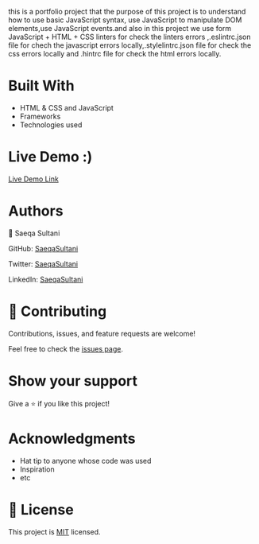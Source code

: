 this is a portfolio project that the purpose of this project is to understand how to use basic JavaScript syntax,
use JavaScript to manipulate DOM elements,use JavaScript events.and also in this project we use form  JavaScript + HTML + CSS linters for check the linters errors ,.eslintrc.json file for chech the javascript errors locally,.stylelintrc.json file for check the css errors locally and .hintrc file for check the html errors locally.

# Built With
- HTML & CSS and JavaScript
- Frameworks
- Technologies used


# Live Demo :)


[Live Demo Link]( http://saeqasultani.me/Portfolio-Project/)

# Authors

👤 Saeqa Sultani

GitHub: [SaeqaSultani](https://github.com/SaeqaSultani)

Twitter: [SaeqaSultani](https://twitter.com/SaeqaSultani)

LinkedIn: [SaeqaSultani](https://www.linkedin.com/in/saeqa-sultani-b41493187/)

# 🤝 Contributing
Contributions, issues, and feature requests are welcome!

Feel free to check the [issues page](https://github.com/SaeqaSultani/Portfolio-Project/issues).

# Show your support
Give a ⭐️ if you like this project!

# Acknowledgments
- Hat tip to anyone whose code was used
- Inspiration
- etc
# 📝 License
This project is [MIT](https://github.com/SaeqaSultani/Portfolio-Project/blob/mobile_menu/MIT.md) licensed.